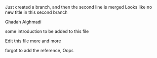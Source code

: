 
Just created a branch, and then the second line is merged 
Looks like no new title in this second branch

Ghadah Alghmadi 

some introduction to be added to this file


Edit this file more and more

forgot to add the reference, Oops
